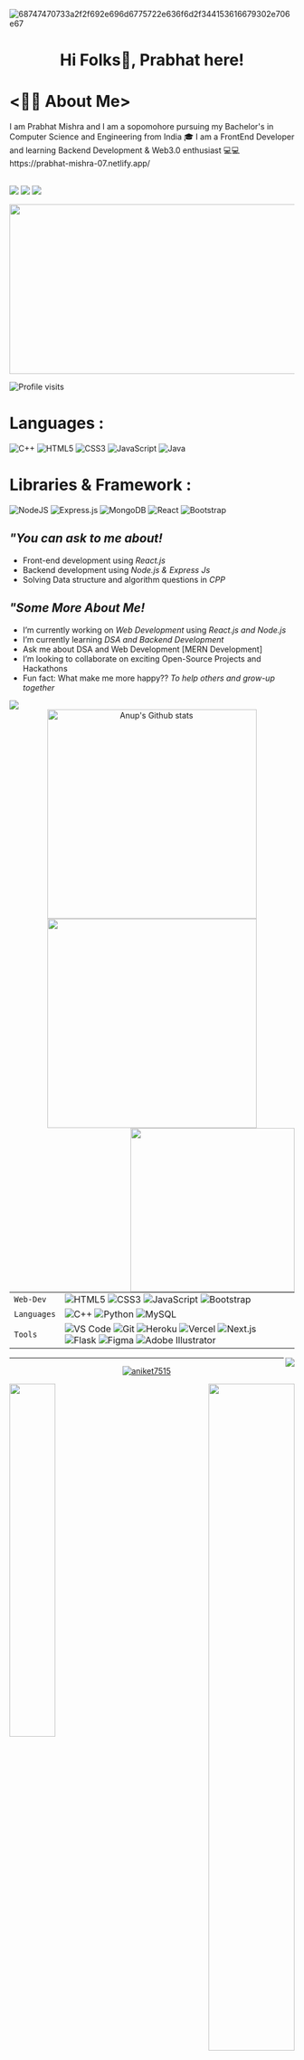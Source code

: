 ![68747470733a2f2f692e696d6775722e636f6d2f344153616679302e706e67](https://user-images.githubusercontent.com/80635510/149666617-b194a515-9bee-492e-8c47-90ef758fbb97.png)
<h1 align="center">Hi Folks👋, Prabhat here!</h1>
<!-- <h3 align="center">I am a Computer Science student & Web developer.</h3> -->
<h1><👨‍💻 About Me></h1>
    I am Prabhat Mishra and I am a sopomohore pursuing my Bachelor's in Computer Science and Engineering from India 🎓 I am a FrontEnd Developer and learning Backend Development & Web3.0 enthusiast 💻💻
https://prabhat-mishra-07.netlify.app/
   <br>
    <br/>
<!--      Links      -->
     
     
[![](https://img.shields.io/badge/-prabhat706-blue?style=for-the-badge&logo=Linkedin&logoColor=white&linkhttps:https://www.linkedin.com/in/prabhat-mishra-30a620213/)](https://www.linkedin.com/in/prabhat-mishra-30a620213/)
[![](https://img.shields.io/badge/-07prabhatmishra@gmail.com-c14438?style=for-the-badge&logo=gmail&logoColor=white&link=mailto:PrabhatMishra)](mailto:07prabhatmishra.com)
[![](https://img.shields.io/badge/-prabhat706-171515?style=for-the-badge&logo=github&logoColor=white)](https://github.com/prabhat706)




<!-- <br /> -->
<div align="center">
  <img src="https://media.giphy.com/media/dWesBcTLavkZuG35MI/giphy.gif" width="600" height="300"/>
</div>

<!-- - 😁💻🔌 Travelling | Fitness | Movies | Football | Cricket | Swimming | Coding  -->

![Profile visits](https://visitor-badge.laobi.icu/badge?page_id=aniket7515)

<h1>Languages :</h1> 

![C++](https://img.shields.io/badge/-C++-00599C?style=for-the-badge&logo=c%2B%2B)
![HTML5](https://img.shields.io/badge/-HTML5-E34F26?style=for-the-badge&logo=html5&logoColor=white)
![CSS3](https://img.shields.io/badge/-CSS3-1572B6?style=for-the-badge&logo=css3)
![JavaScript](https://img.shields.io/badge/-JavaScript-black?style=for-the-badge&logo=javascript)
![Java](https://img.shields.io/badge/-Java-yellow?style=for-the-badge&logo=java)


<h1>Libraries & Framework :</h1>

![NodeJS](https://img.shields.io/badge/node.js-6DA55F?style=for-the-badge&logo=node.js&logoColor=white)
![Express.js](https://img.shields.io/badge/express.js-%23404d59.svg?style=for-the-badge&logo=express&logoColor=%2361DAFB)
![MongoDB](https://img.shields.io/badge/-MongoDB-4DB33D?style=for-the-badge&logo=mongodb)
![React](https://img.shields.io/badge/react-%2320232a.svg?style=for-the-badge&logo=react&logoColor=%2361DAFB)
![Bootstrap](https://img.shields.io/badge/bootstrap-%23563D7C.svg?style=for-the-badge&logo=bootstrap&logoColor=white)

## *"You can ask to me about!*
- Front-end development using *React.js*
- Backend development using *Node.js & Express Js*
- Solving Data structure and algorithm questions in *CPP*

 
## *"Some More About Me!*
- I’m currently working on *Web Development* using *React.js and Node.js*
- I’m currently learning *DSA and Backend Development*
- Ask me about DSA and Web Development [MERN Development]
- I’m looking to collaborate on exciting Open-Source Projects and Hackathons
- Fun fact: What make me more happy?? *To help others and grow-up together*
    
<div>
<!-- <img src="https://github-readme-activity-graph-1.josr3.repl.co/graph?username=Anup0099&theme=radical&bg_color=00000000&point=00000000&line=FC6401&hide_border=true&custom_title=Keep+Exploring,+Learning+and+Contributing+away...&color=969696&area=true&area_color=FC6401"> -->
</div>
    <div>
    <img src="https://github-readme-activity-graph.cyclic.app/graph?username=prabhat706&theme=react-dark">
    </div>
<div align="center">
<img width="370px" src="https://github-readme-stats.vercel.app/api?username=prabhat706&show_icons=true&theme=radical&count_private=true&hide_border=true&title_color=FC6401&icon_color=FC6401&bg_color=0D111700&text_color=969696&custom_title=Prabhat's+Github+Stats" alt="Anup's Github stats" />
<img width="370px" src="http://github-readme-streak-stats.herokuapp.com?user=Anup0099&hide_border=true&background=0D111700&border=943BDD00&fire=CB0044&sideNums=FC6401&currStreakLabel=ff96e6e&currStreakNum=969696&sideLabels=FC6401&dates=969696&stroke=7F1DA2" />
</div>
<span><img align="right" src="https://github-readme-stats.vercel.app/api/top-langs/?username=prabhat706&theme=radical&title_color=F16707&hide_border=true" width="290px" data-canonical-></span>


|               |           |
|       ---     |    ---    |
| `Web-Dev`     | ![HTML5](https://img.shields.io/badge/-HTML5-CC2400?style=for-the-badge&logo=html5&logoColor=white) ![CSS3](https://img.shields.io/badge/-CSS3-E24800?style=for-the-badge&logo=css3) ![JavaScript](https://img.shields.io/badge/-JavaScript-FE7601?style=for-the-badge&logo=javascript) ![Bootstrap](https://img.shields.io/badge/bootstrap-FE9A00?style=for-the-badge&logo=bootstrap&logoColor=white)|
| `Languages`   | ![C++](https://img.shields.io/badge/-C++-034D9A?style=for-the-badge&logo=c%2B%2B) ![Python](https://img.shields.io/badge/-Python-1F65AC?style=for-the-badge&logo=Python&logoColor=white) ![MySQL](https://img.shields.io/badge/-MySQL-307BBD?style=for-the-badge&logo=mysql&logoColor=white)|
| `Tools`       | ![VS Code](https://img.shields.io/badge/Visual_Studio_Code-5D1A60?style=for-the-badge&logo=visual%20studio%20code&logoColor=white) ![Git](https://img.shields.io/badge/Git-682181?style=for-the-badge&logo=git&logoColor=white) ![Heroku](https://img.shields.io/badge/Heroku-AA2690?style=for-the-badge&logo=heroku&logoColor=white) ![Vercel](https://img.shields.io/badge/vercel-AA42F1.svg?style=for-the-badge&logo=vercel&logoColor=white) ![Next.js](https://img.shields.io/badge/next.js-000000?style=for-the-badge&logo=next.js&logoColor=white) ![Flask](https://img.shields.io/badge/flask-%23000.svg?style=for-the-badge&logo=flask&logoColor=white) ![Figma](https://img.shields.io/badge/figma-%23F24E1E.svg?style=for-the-badge&logo=figma&logoColor=white) ![Adobe Illustrator](https://img.shields.io/badge/adobeillustrator-%23FF9A00.svg?style=for-the-badge&logo=adobeillustrator&logoColor=white)|


<img align="right" src="https://komarev.com/ghpvc/?username=your-github-JOS-RE&style=flat-square&color=232323">
<hr>

 

<p align="center"> <a href="https://github.com/ryo-ma/github-profile-trophy"><img src="https://github-profile-trophy.vercel.app/?username=Anup0099&theme=darkhub&no-bg=true&row=1&margin-w=15&margin-h=15" alt="aniket7515" /></a> </p>

<!-- <img align="center" alt="GIF" src="coding-freak.gif?raw=true" width="450" height="290" />  -->
<p align = "left">
     <img src = "https://github-readme-streak-stats.herokuapp.com/?user=Anup0099&theme=radical" align = "left" width="40%">
</p>
<p align = "right">
   <img src = "https://github-readme-stats.vercel.app/api?username=Anup0099&show_icons=true&theme=radical" align = "right" width="55%">
</p>

<!-- <p align = "center">
     <img src = "https://github-readme-stats.vercel.app/api/top-langs/?username=aniket7515&theme=tokyonight" align = "center" width="50%">
</p> -->

<p align="center">
<a href="https://github.com/Anup0099/github-readme-activity-graph">
 <img src="https://activity-graph.herokuapp.com/graph?username=Anup0099&theme=react-dark&area=true&hide_border=true" width="100%">
</a>
</p>
 <h2 align="center">Productivity Stats📈 !! 😊</h2>
 
 <table>
    <tr>
      <td><img src="https://github-profile-summary-cards.vercel.app/api/cards/profile-details?username=Anup0099&theme=monokai"  display=block width=100% height=auto  alt="1" >   </td>
    </tr> 
     
   <tr>
     <td><img src="https://activity-graph.herokuapp.com/graph?username=Anup0099&bg_color=1a1b27&color=be90f2&line=638fda&point=35aea1&area=true"  display=block width=100% height=auto alt="3" ></td>
    </td>
    </tr>
    <tr><td>😀</td></tr>    
  
  - *[Detailed Stats](https://gitstats.me/Anup0099)*
